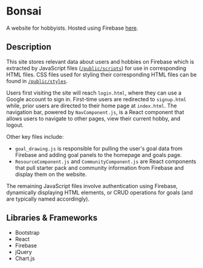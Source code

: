 # Bonsai
A website for hobbyists. Hosted using Firebase [here](https://bonsai-a18e2.firebaseapp.com/).

## Description
This site stores relevant data about users and hobbies on Firebase which is extracted by JavaScript files ([`/public/scripts`](https://github.com/ritamsarmah/bonsai/tree/final/public/scripts)) for use in corresponding HTML files. CSS files used for styling their corresponding HTML files can be found in [`/public/styles`](https://github.com/ritamsarmah/bonsai/tree/final/public/styles).

Users first visiting the site will reach `login.html`, where they can use a Google account to sign in. First-time users are redirected to `signup.html` while, prior users are directed to their home page at `index.html`. The navigation bar, powered by `NavComponent.js`, is a React component that allows users to navigate to other pages, view their current hobby, and logout.

Other key files include:
   - `goal_drawing.js` is responsible for pulling the user's goal data from Firebase and adding goal panels to the homepage and goals page.
   - `ResourceComponent.js` and `CommunityComponent.js` are React components that pull starter pack and community information from Firebase and display them on the website.

The remaining JavaScript files involve authentication using Firebase, dynamically displaying HTML elements, or CRUD operations for goals (and are typically named accordingly).

## Libraries & Frameworks
- Bootstrap
- React
- Firebase
- jQuery
- Chart.js
